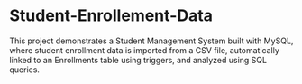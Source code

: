 # Student-Enrollement-Data
This project demonstrates a Student Management System built with MySQL, where student enrollment data is imported from a CSV file, automatically linked to an Enrollments table using triggers, and analyzed using SQL queries.
